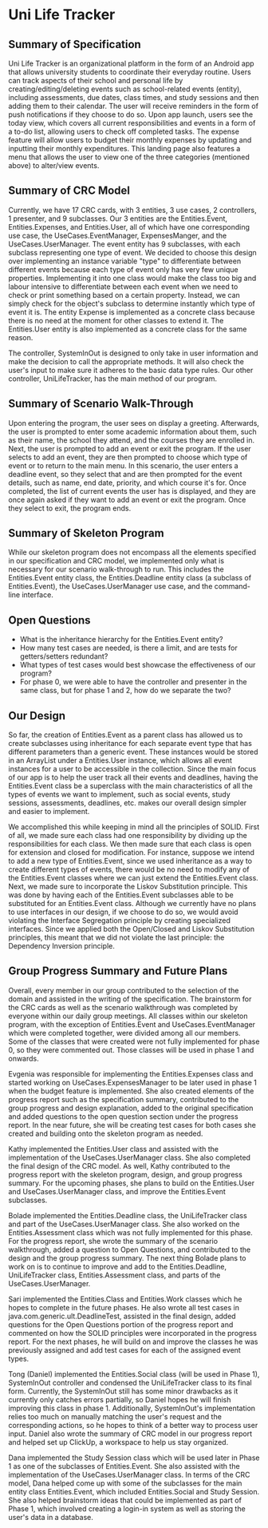 # Uni Life Tracker 
## Summary of Specification 
Uni Life Tracker is an organizational platform in the form of an Android app that allows university students to coordinate their everyday routine. Users can track aspects of their school and personal life by creating/editing/deleting events such as school-related events (entity), including assessments, due dates, class times, and study sessions and then adding them to their calendar. The user will receive reminders in the form of push notifications if they choose to do so. Upon app launch, users see the today view, which covers all current responsibilities and events in a form of a to-do list, allowing users to check off completed tasks. The expense feature will allow users to budget their monthly expenses by updating and inputting their monthly expenditures. This landing page also features a menu that allows the user to view one of the three categories (mentioned above) to alter/view events.

## Summary of CRC Model
Currently, we have 17 CRC cards, with 3 entities, 3 use cases, 2 controllers, 1 presenter, and 9 subclasses. Our 3 entities are the Entities.Event, Entities.Expenses, and Entities.User, all of which have one corresponding use case, the UseCases.EventManager, ExpensesManger, and the UseCases.UserManager. The event entity has 9 subclasses, with each subclass representing one type of event. We decided to choose this design over implementing an instance variable "type" to differentiate between different events because each type of event only has very few unique properties. Implementing it into one class would make the class too big and labour intensive to differentiate between each event when we need to check or print something based on a certain property. Instead, we can simply check for the object's subclass to determine instantly which type of event it is. The entity Expense is implemented as a concrete class because there is no need at the moment for other classes to extend it. The Entities.User entity is also implemented as a concrete class for the same reason. 

The controller, SystemInOut is designed to only take in user information and make the decision to call the appropriate methods. It will also check the user's input to make sure it adheres to the basic data type rules. Our other controller, UniLifeTracker, has the main method of our program.

## Summary of Scenario Walk-Through 
Upon entering the program, the user sees on display a greeting. Afterwards, the user is prompted to enter some academic information about them, such as their name, the school they attend, and the courses they are enrolled in. Next, the user is prompted to add an event or exit the program. If the user selects to add an event, they are then prompted to choose which type of event or to return to the main menu. In this scenario, the user enters a deadline event, so they select that and are then prompted for the event details, such as name, end date, priority, and which course it's for. Once completed, the list of current events the user has is displayed, and they are once again asked if they want to add an event or exit the program. Once they select to exit, the program ends.

## Summary of Skeleton Program
While our skeleton program does not encompass all the elements specified in our specification and CRC model, we implemented only what is necessary for our scenario walk-through to run. This includes the Entities.Event entity class, the Entities.Deadline entity class (a subclass of Entities.Event), the UseCases.UserManager use case, and the command-line interface. 

## Open Questions 
+ What is the inheritance hierarchy for the Entities.Event entity?
+ How many test cases are needed, is there a limit, and are tests for getters/setters redundant?
+ What types of test cases would best showcase the effectiveness of our program?
+ For phase 0, we were able to have the controller and presenter in the same class, but for phase 1 and 2, how do we separate the two?

## Our Design
So far, the creation of Entities.Event as a parent class has allowed us to create subclasses using inheritance for each separate event type that has different parameters than a generic event. These instances would be stored in an ArrayList under a Entities.User instance, which allows all event instances for a user to be accessible in the collection. Since the main focus of our app is to help the user track all their events and deadlines, having the Entities.Event class be a superclass with the main characteristics of all the types of events we want to implement, such as social events, study sessions, assessments, deadlines, etc. makes our overall design simpler and easier to implement. 

We accomplished this while keeping in mind all the principles of SOLID. First of all, we made sure each class had one responsibility by dividing up the responsibilities for each class. We then made sure that each class is open for extension and closed for modification. For instance, suppose we intend to add a new type of Entities.Event, since we used inheritance as a way to create different types of events, there would be no need to modify any of the Entities.Event classes where we can just extend the Entities.Event class. Next, we made sure to incorporate the Liskov Substitution principle. This was done by having each of the Entities.Event subclasses able to be substituted for an Entities.Event class. Although we currently have no plans to use interfaces in our design, if we choose to do so, we would avoid violating the Interface Segregation principle by creating specialized interfaces. Since we applied both the Open/Closed and Liskov Substitution principles, this meant that we did not violate the last principle: the Dependency Inversion principle. 

## Group Progress Summary and Future Plans 
Overall, every member in our group contributed to the selection of the domain and assisted in the writing of the specification. The brainstorm for the CRC cards as well as the scenario walkthrough was completed by everyone within our daily group meetings. All classes within our skeleton program, with the exception of Entities.Event and UseCases.EventManager which were completed together, were divided among all our members. Some of the classes that were created were not fully implemented for phase 0, so they were commented out. Those classes will be used in phase 1 and onwards. 

Evgenia was responsible for implementing the Entities.Expenses class and started working on UseCases.ExpensesManager to be later used in phase 1 when the budget feature is implemented. She also created elements of the progress report such as the specification summary, contributed to the group progress and design explanation, added to the original specification and added questions to the open question section under the progress report. In the near future, she will be creating test cases for both cases she created and building onto the skeleton program as needed. 

Kathy implemented the Entities.User class and assisted with the implementation of the UseCases.UserManager class. She also completed the final design of the CRC model. As well, Kathy contributed to the progress report with the skeleton program, design, and group progress summary. For the upcoming phases, she plans to build on the Entities.User and UseCases.UserManager class, and improve the Entities.Event subclasses. 

Bolade implemented the Entities.Deadline class, the UniLifeTracker class and part of the UseCases.UserManager class. She also worked on the Entities.Assessment class which was not fully implemented for this phase. For the progress report, she wrote the summary of the scenario walkthrough, added a question to Open Questions, and contributed to the design and the group progress summary. The next thing Bolade plans to work on is to continue to improve and add to the Entities.Deadline, UniLifeTracker class, Entities.Assessment class, and parts of the UseCases.UserManager.

Sari implemented the Entities.Class and Entities.Work classes which he hopes to complete in the future phases. He also wrote all test cases in java.com.generic.ult.DeadlineTest, assisted in the final design, added questions for the Open Questions portion of the progress report and commented on how the SOLID principles were incorporated in the progress report. For the next phases, he will build on and improve the classes he was previously assigned and add test cases for each of the assigned event types.

Tong (Daniel) implemented the Entities.Social class (will be used in Phase 1), SystemInOut controller and condensed the UniLifeTracker class to its final form. Currently, the SystemInOut still has some minor drawbacks as it currently only catches errors partially, so Daniel hopes he will finish improving this class in phase 1. Additionally, SystemInOut's implementation relies too much on manually matching the user's request and the corresponding actions, so he hopes to think of a better way to process user input. Daniel also wrote the summary of CRC model in our progress report and helped set up ClickUp, a workspace to help us stay organized.

Dana implemented the Study Session class which will be used later in Phase 1 as one of the subclasses of Entities.Event. She also assisted with the implementation of the UseCases.UserManager class.  In terms of the CRC model, Dana helped come up with some of the subclasses for the main entity class Entities.Event, which included Entities.Social and Study Session. She also helped brainstorm ideas that could be implemented as part of Phase 1, which involved creating a login-in system as well as storing the user's data in a database.
